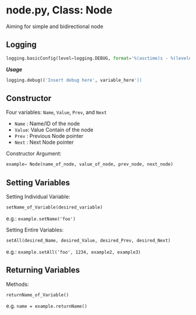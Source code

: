 # node.py, Class: Node
Aiming for simple and bidirectional node

## Logging 
```Python
logging.basicConfig(level=logging.DEBUG, format='%(asctime)s - %(levelname)s - %(message)s')
```
**_Usage_** 
```Python
logging.debug(('Insert debug here', variable_here'))
```

## Constructor
Four variables: `Name`, `Value`, `Prev`, and `Next`
* `Name` : Name/ID of the node
* `Value`: Value Contain of the node
* `Prev` : Previous Node pointer
* `Next` : Next Node pointer

Constructor Argument:
```Python
example= Node(name_of_node, value_of_node, prev_node, next_node)
```

## Setting Variables
Setting Individual Variable:
```python
setName_of_Variable(desired_variable)
```
e.g.: `example.setName('foo')`

Setting Entire Variables:
```python
setAll(desired_Name, desired_Value, desired_Prev, desired_Next)
```
e.g.: `example.setAll('foo', 1234, example2, example3)`

## Returning Variables
Methods:
```Python
returnName_of_Variable()
```
e.g. `name = example.returnName()`
